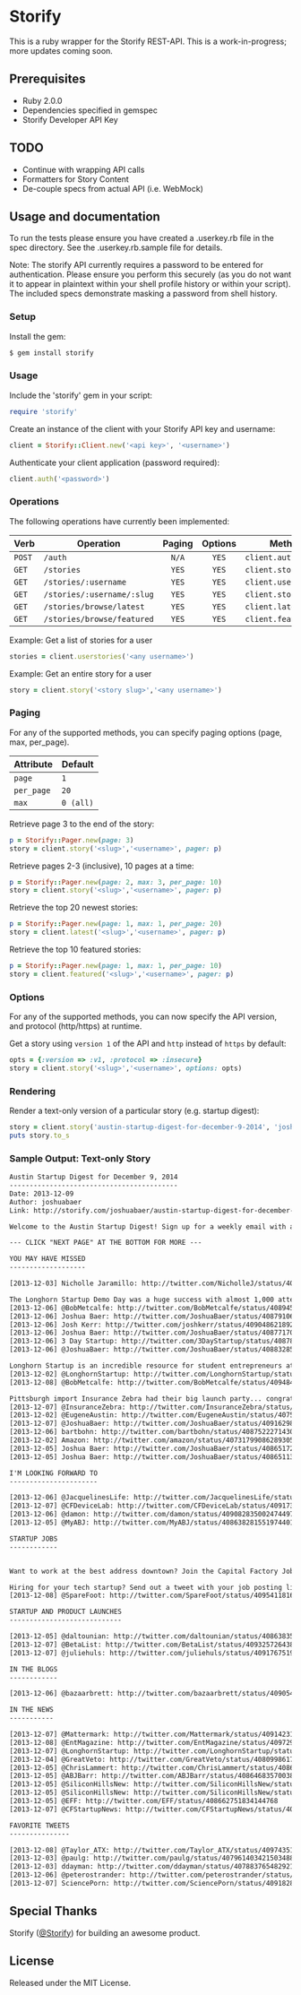 Storify
=======
This is a ruby wrapper for the Storify REST-API.  This is a work-in-progress;
more updates coming soon.

Prerequisites
-------------
* Ruby 2.0.0
* Dependencies specified in gemspec
* Storify Developer API Key

TODO
----
* Continue with wrapping API calls
* Formatters for Story Content
* De-couple specs from actual API (i.e. WebMock)


Usage and documentation
-----------------------
To run the tests please ensure you have created a .userkey.rb file in the spec directory.
See the .userkey.rb.sample file for details.

Note: The storify API currently requires a password to be entered for
authentication. Please ensure you perform this securely (as you do not want it
to appear in plaintext within your shell profile history or within your script).
The included specs demonstrate masking a password from shell history.


### Setup

Install the gem:
```bash
$ gem install storify
```

### Usage

Include the 'storify' gem in your script:
```ruby
require 'storify'
```

Create an instance of the client with your Storify API key and username:
```ruby
client = Storify::Client.new('<api key>', '<username>')
```

Authenticate your client application (password required):
```ruby
client.auth('<password>')
```

### Operations

The following operations have currently been implemented:

| Verb    | Operation                  | Paging  | Options | Method               |
| ------- | -------------------------- | :-----: | :-----: | -------------------- |
| `POST`  | `/auth`                    | `N/A`   | `YES`   | `client.auth`        |
| `GET`   | `/stories`                 | `YES`   | `YES`   | `client.stories`     |
| `GET`   | `/stories/:username`       | `YES`   | `YES`   | `client.userstories` |
| `GET`   | `/stories/:username/:slug` | `YES`   | `YES`   | `client.story`       |
| `GET`   | `/stories/browse/latest`   | `YES`   | `YES`   | `client.latest`      |
| `GET`   | `/stories/browse/featured` | `YES`   | `YES`   | `client.featured`    |

Example: Get a list of stories for a user
```ruby
stories = client.userstories('<any username>')
```

Example: Get an entire story for a user
```ruby
story = client.story('<story slug>','<any username>')
```


### Paging

For any of the supported methods, you can specify paging options (page, max, per_page).

| Attribute  | Default   |
| ---------- | --------- |
| `page`     | `1`       |
| `per_page` | `20`      |
| `max`      | `0 (all)` |


Retrieve page 3 to the end of the story:
```ruby
p = Storify::Pager.new(page: 3)
story = client.story('<slug>','<username>', pager: p)
```

Retrieve pages 2-3 (inclusive), 10 pages at a time:
```ruby
p = Storify::Pager.new(page: 2, max: 3, per_page: 10)
story = client.story('<slug>','<username>', pager: p)
```

Retrieve the top 20 newest stories:
 ```ruby
p = Storify::Pager.new(page: 1, max: 1, per_page: 20)
story = client.latest('<slug>','<username>', pager: p)
```

Retrieve the top 10 featured stories:
 ```ruby
p = Storify::Pager.new(page: 1, max: 1, per_page: 10)
story = client.featured('<slug>','<username>', pager: p)
```

### Options

For any of the supported methods, you can now specify the API version, and
protocol (http/https) at runtime.

Get a story using `version 1` of the API and `http` instead of `https` by default:
```ruby
opts = {:version => :v1, :protocol => :insecure}
story = client.story('<slug>','<username>', options: opts)
```

### Rendering

Render a text-only version of a particular story (e.g. startup digest):
```ruby
story = client.story('austin-startup-digest-for-december-9-2014', 'joshuabaer')
puts story.to_s
```


### Sample Output: Text-only Story
```html
Austin Startup Digest for December 9, 2014
------------------------------------------
Date: 2013-12-09
Author: joshuabaer
Link: http://storify.com/joshuabaer/austin-startup-digest-for-december-9-2014

Welcome to the Austin Startup Digest! Sign up for a weekly email with all of the upcoming startup events at http://startupdigest.com/austin

--- CLICK "NEXT PAGE" AT THE BOTTOM FOR MORE ---

YOU MAY HAVE MISSED
-------------------

[2013-12-03] Nicholle Jaramillo: http://twitter.com/NicholleJ/status/407924506380861441

The Longhorn Startup Demo Day was a huge success with almost 1,000 attendees and amazing pitches from 14 student startups. The keynote by Cotter Cunningham and interview with Mark Cuban made it even better! 
[2013-12-06] @BobMetcalfe: http://twitter.com/BobMetcalfe/status/408945067835944960
[2013-12-06] Joshua Baer: http://twitter.com/JoshuaBaer/status/408791065479495681
[2013-12-06] Josh Kerr: http://twitter.com/joshkerr/status/409048621892382720
[2013-12-06] Joshua Baer: http://twitter.com/JoshuaBaer/status/408771704261836800
[2013-12-06] 3 Day Startup: http://twitter.com/3DayStartup/status/408784271793324032
[2013-12-06] @JoshuaBaer: http://twitter.com/JoshuaBaer/status/408832852172632064

Longhorn Startup is an incredible resource for student entrepreneurs at the University of Texas that gives them college credit for working on their startup - plus incredible speakers, industry mentors, office space and more. We're looking for entrepreneurial students to take our class next semester and mentors from the community to help them. If you know either of them, please introduce me!
[2013-12-02] @LonghornStartup: http://twitter.com/LonghornStartup/status/407532620163981312
[2013-12-08] @BobMetcalfe: http://twitter.com/BobMetcalfe/status/409484847342567424

Pittsburgh import Insurance Zebra had their big launch party... congrats guys!
[2013-12-07] @InsuranceZebra: http://twitter.com/InsuranceZebra/status/409468427019878400
[2013-12-02] @EugeneAustin: http://twitter.com/EugeneAustin/status/407562194524463104
[2013-12-07] @JoshuaBaer: http://twitter.com/JoshuaBaer/status/409162985530068992
[2013-12-06] bartbohn: http://twitter.com/bartbohn/status/408752227143008256
[2013-12-02] Amazon: http://twitter.com/amazon/status/407317990862893056
[2013-12-05] Joshua Baer: http://twitter.com/JoshuaBaer/status/408651728406339584
[2013-12-05] Joshua Baer: http://twitter.com/JoshuaBaer/status/408651138632667136

I'M LOOKING FORWARD TO
----------------------

[2013-12-06] @JacquelinesLife: http://twitter.com/JacquelinesLife/status/409082313402617856
[2013-12-07] @CFDeviceLab: http://twitter.com/CFDeviceLab/status/409173169505710080
[2013-12-06] @damon: http://twitter.com/damon/status/409082835002474497
[2013-12-05] @MyABJ: http://twitter.com/MyABJ/status/408638281551974401

STARTUP JOBS
------------


Want to work at the best address downtown? Join the Capital Factory Jobs group and browse through job postings from some of Austin's hottest startups.

Hiring for your tech startup? Send out a tweet with your job posting link and add @cfstartupjobs so that I will see it and retweet it for you.
[2013-12-08] @SpareFoot: http://twitter.com/SpareFoot/status/409541181698482176

STARTUP AND PRODUCT LAUNCHES
----------------------------

[2013-12-05] @daltounian: http://twitter.com/daltounian/status/408638357842173952
[2013-12-07] @BetaList: http://twitter.com/BetaList/status/409325726438277120
[2013-12-07] @juliehuls: http://twitter.com/juliehuls/status/409176751923683329

IN THE BLOGS
------------

[2013-12-06] @bazaarbrett: http://twitter.com/bazaarbrett/status/409054943039852544

IN THE NEWS
-----------

[2013-12-07] @Mattermark: http://twitter.com/Mattermark/status/409142316041920512
[2013-12-08] @EntMagazine: http://twitter.com/EntMagazine/status/409729292705484800
[2013-12-07] @LonghornStartup: http://twitter.com/LonghornStartup/status/409168104670105600
[2013-12-04] @GreatVeto: http://twitter.com/GreatVeto/status/408099861784190976
[2013-12-05] @ChrisLammert: http://twitter.com/ChrisLammert/status/408662492270043136
[2013-12-05] @ABJBarr: http://twitter.com/ABJBarr/status/408646835700387840
[2013-12-05] @SiliconHillsNew: http://twitter.com/SiliconHillsNew/status/408453653217832961
[2013-12-05] @SiliconHillsNew: http://twitter.com/SiliconHillsNew/status/408648842712588288
[2013-12-05] @EFF: http://twitter.com/EFF/status/408662751834144768
[2013-12-07] @CFStartupNews: http://twitter.com/CFStartupNews/status/409428708777148416

FAVORITE TWEETS
---------------

[2013-12-08] @Taylor_ATX: http://twitter.com/Taylor_ATX/status/409743512456798208
[2013-12-03] @paulg: http://twitter.com/paulg/status/407961403421503488
[2013-12-03] ddayman: http://twitter.com/ddayman/status/407883765482921984
[2013-12-06] @peterostrander: http://twitter.com/peterostrander/status/408804882679078912
[2013-12-07] SciencePorn: http://twitter.com/SciencePorn/status/409182832234213376
```

Special Thanks
--------------
Storify ([@Storify](http://twitter.com/Storify)) for building an awesome product.

License
-------
Released under the MIT License.
